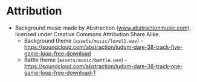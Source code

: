 Attribution
===========

- Background music made by Abstraction (www.abstractionmusic.com), licensed
  under Creative Commons Attribution Share Alike.
  - Background theme (`assets/music/level1.wav`) - https://soundcloud.com/abstraction/ludum-dare-38-track-five-game-loop-free-download
  - Battle theme (`assets/music/battle.wav`) - https://soundcloud.com/abstraction/ludum-dare-38-track-one-game-loop-free-download-1
